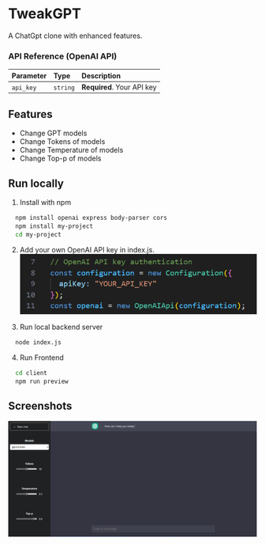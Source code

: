 
# TweakGPT

A ChatGpt clone with enhanced features.

### API Reference (OpenAI API)

| Parameter | Type     | Description                |
| :-------- | :------- | :------------------------- |
| `api_key` | `string` | **Required**. Your API key |



## Features

- Change GPT models
- Change Tokens of models
- Change Temperature of models
- Change Top-p of models


## Run locally

1.  Install with npm

```bash
  npm install openai express body-parser cors
  npm install my-project 
  cd my-project
```
2. Add your own OpenAI API key in index.js.
   ![Screenshot](/auth.png?raw=true "Optional Title") 

3.  Run local backend server

```bash
  node index.js
```

4.  Run Frontend 

```bash
  cd client
  npm run preview
```


## Screenshots

![App Screenshot](/app.png?text=App+Screenshot+Here)



